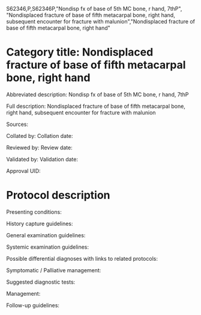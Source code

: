 S62346,P,S62346P,"Nondisp fx of base of 5th MC bone, r hand, 7thP", "Nondisplaced fracture of base of fifth metacarpal bone, right hand, subsequent encounter for fracture with malunion","Nondisplaced fracture of base of fifth metacarpal bone, right hand"
# Category title: Nondisplaced fracture of base of fifth metacarpal bone, right hand

Abbreviated description: Nondisp fx of base of 5th MC bone, r hand, 7thP

Full description: Nondisplaced fracture of base of fifth metacarpal bone, right hand, subsequent encounter for fracture with malunion

Sources:

Collated by:
Collation date:

Reviewed by:
Review date:

Validated by:
Validation date:

Approval UID:

# Protocol description

Presenting conditions:

History capture guidelines:

General examination guidelines:

Systemic examination guidelines:

Possible differential diagnoses with links to related protocols:

Symptomatic / Palliative management:

Suggested diagnostic tests:

Management:

Follow-up guidelines:
